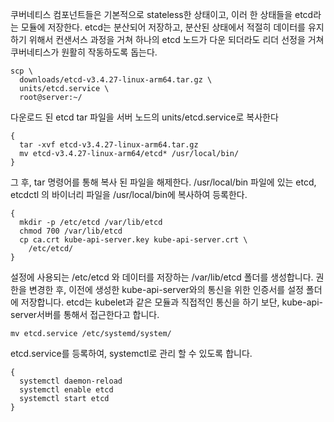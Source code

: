 
쿠버네티스 컴포넌트들은 기본적으로 stateless한 상태이고, 이러 한 상태들을 etcd라는 모듈에 저장한다. 
etcd는 분산되어 저장하고, 분산된 상태에서 적절히 데이터를 유지하기 위해서 컨샌서스 과정을 거쳐 하나의 etcd 노드가 다운 되더라도 리더 선정을 거쳐 쿠버네티스가 원활히 작동하도록 돕는다.


```
scp \
  downloads/etcd-v3.4.27-linux-arm64.tar.gz \
  units/etcd.service \
  root@server:~/
```
다운로드 된 etcd tar 파일을 서버 노드의 units/etcd.service로 복사한다

```
{
  tar -xvf etcd-v3.4.27-linux-arm64.tar.gz
  mv etcd-v3.4.27-linux-arm64/etcd* /usr/local/bin/
}
```
그 후, tar 명령어를 통해 복사 된 파일을 해제한다.
/usr/local/bin 파일에 있는 etcd, etcdctl 의 바이너리 파일을 /usr/local/bin에 복사하여 등록한다.
```
{
  mkdir -p /etc/etcd /var/lib/etcd
  chmod 700 /var/lib/etcd
  cp ca.crt kube-api-server.key kube-api-server.crt \
    /etc/etcd/
}
```
설정에 사용되는 /etc/etcd 와 데이터를 저장하는 /var/lib/etcd 폴더를 생성합니다.
권한을 변경한 후, 이전에 생성한 kube-api-server와의 통신을 위한 인증서를 설정 폴더에 저장합니다.
etcd는 kubelet과 같은 모듈과 직접적인 통신을 하기 보단, kube-api-server서버를 통해서 접근한다고 합니다.

```
mv etcd.service /etc/systemd/system/
```
etcd.service를 등록하여, systemctl로 관리 할 수 있도록 합니다.


```
{
  systemctl daemon-reload
  systemctl enable etcd
  systemctl start etcd
}
```

